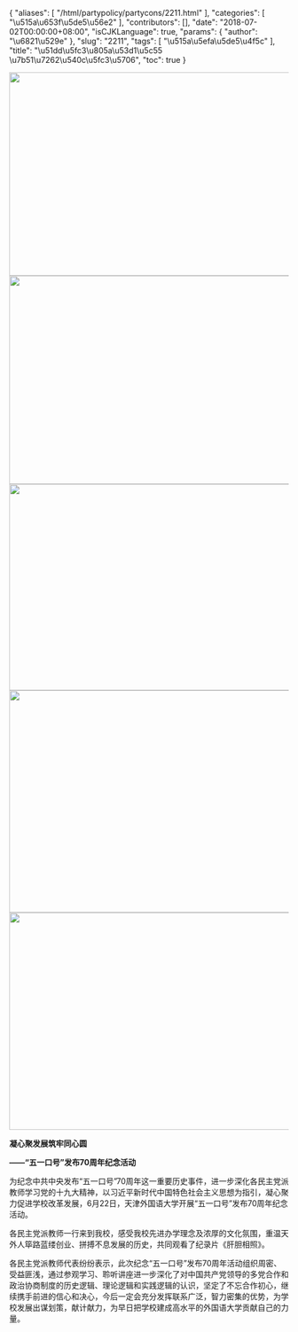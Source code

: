 {
    "aliases": [
        "/html/partypolicy/partycons/2211.html"
    ],
    "categories": [
        "\u515a\u653f\u5de5\u56e2"
    ],
    "contributors": [],
    "date": "2018-07-02T00:00:00+08:00",
    "isCJKLanguage": true,
    "params": {
        "author": "\u6821\u529e"
    },
    "slug": "2211",
    "tags": [
        "\u515a\u5efa\u5de5\u4f5c"
    ],
    "title": "\u51dd\u5fc3\u805a\u53d1\u5c55  \u7b51\u7262\u540c\u5fc3\u5706",
    "toc": true
}


<img
    src="https://cdn.tfls.online/mirror/full/cd9f111869bd2131954b77533527ce5637e3e89f.jpg"
    style="display:block;margin-left:auto;margin-right:auto;"
    decoding="async"
    fetchpriority="auto"
    loading="lazy"
    height="367"
    width="600"
/>
<img
    src="https://cdn.tfls.online/mirror/full/58ffd37d19d44fe97efd360730b10bfbac9e3f57.jpg"
    style="display:block;margin-left:auto;margin-right:auto;"
    decoding="async"
    fetchpriority="auto"
    loading="lazy"
    height="376"
    width="600"
/>
<img
    src="https://cdn.tfls.online/mirror/full/a7e47be3520066ac2609f5cbbde61f63fa2b3cd1.jpg"
    style="display:block;margin-left:auto;margin-right:auto;"
    decoding="async"
    fetchpriority="auto"
    loading="lazy"
    height="372"
    width="600"
/>
<img
    src="https://cdn.tfls.online/mirror/full/7bf58defe1c1012d8b8bc0e673d72eb6d4879d81.jpg"
    style="display:block;margin-left:auto;margin-right:auto;"
    decoding="async"
    fetchpriority="auto"
    loading="lazy"
    height="401"
    width="600"
/>
<img
    src="https://cdn.tfls.online/mirror/full/2abee6fe7a74311fd368498162a4e785fb8611e4.jpg"
    style="display:block;margin-left:auto;margin-right:auto;"
    decoding="async"
    fetchpriority="auto"
    loading="lazy"
    height="392"
    width="600"
/>




  








**凝心****聚发展****筑牢同心圆**




**——“五一口号”发布70周年纪念活动**




为纪念中共中央发布“五一口号”70周年这一重要历史事件，进一步深化各民主党派教师学习党的十九大精神，以习近平新时代中国特色社会主义思想为指引，凝心聚力促进学校改革发展，6月22日，天津外国语大学开展“五一口号”发布70周年纪念活动。




各民主党派教师一行来到我校，感受我校先进办学理念及浓厚的文化氛围，重温天外人筚路蓝缕创业、拼搏不息发展的历史，共同观看了纪录片《肝胆相照》。




各民主党派教师代表纷纷表示，此次纪念“五一口号”发布70周年活动组织周密、受益匪浅，通过参观学习、聆听讲座进一步深化了对中国共产党领导的多党合作和政治协商制度的历史逻辑、理论逻辑和实践逻辑的认识，坚定了不忘合作初心，继续携手前进的信心和决心，今后一定会充分发挥联系广泛，智力密集的优势，为学校发展出谋划策，献计献力，为早日把学校建成高水平的外国语大学贡献自己的力量。




  



